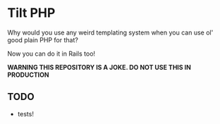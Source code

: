 Tilt PHP
========

Why would you use any weird templating system when you can use ol' good plain PHP for that?

Now you can do it in Rails too!

**WARNING THIS REPOSITORY IS A JOKE. DO NOT USE THIS IN PRODUCTION**

## TODO

- tests!
